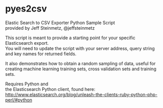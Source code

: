 pyes2csv
========

Elastic Search to CSV Exporter Python Sample Script  
provided by Jeff Steinmetz, @jeffsteinmetz  
  
This script is meant to provide a starting point for your specific Elasticsearch export.  
You will need to update the script with your server address, query string and key names for returned fields.  
  
It also demonstrates how to obtain a random sampling of data, useful for creating machine learning training sets, cross validation sets and training sets.

Requires Python and  
the Elasticsearch Python client, found here:  
http://www.elasticsearch.org/blog/unleash-the-clients-ruby-python-php-perl/#python
